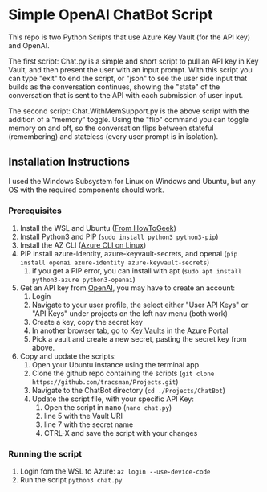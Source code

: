 # Simple OpenAI ChatBot Script

This repo is two Python Scripts that use Azure Key Vault (for the API key) and OpenAI.

The first script: Chat.py is a simple and short script to pull an API key in Key Vault, and then present the user with an input prompt. With this script you can type "exit" to end the script, or "json" to see the user side input that builds as the conversation continues, showing the "state" of the conversation that is sent to the API with each submission of user input.

The second script: Chat.WithMemSupport.py is the above script with the addition of a "memory" toggle. Using the "flip" command you can toggle memory on and off, so the conversation flips between stateful (remembering) and stateless (every user prompt is in isolation).

## Installation Instructions
I used the Windows Subsystem for Linux on Windows and Ubuntu, but any OS with the required components should work.

### Prerequisites
1. Install the WSL and Ubuntu ([From HowToGeek](https://www.howtogeek.com/744328/how-to-install-the-windows-subsystem-for-linux-on-windows-11/))
1. Install Python3 and PIP (```sudo install python3 python3-pip```)
1. Install the AZ CLI ([Azure CLI on Linux](https://learn.microsoft.com/en-us/cli/azure/install-azure-cli-linux?pivots=apt))
1. PIP install azure-identity, azure-keyvault-secrets, and openai (```pip install openai azure-identity azure-keyvault-secrets```)
   1. if you get a PIP error, you can install with apt (```sudo apt install python3-azure python3-openai```)
1. Get an API key from [OpenAI](https://platform.openai.com/), you may have to create an account:
   1. Login
   3. Navigate to your user profile, the select either "User API Keys" or "API Keys" under projects on the left nav menu (both work)
   4. Create a key, copy the secret key
   5. In another browser tab, go to [Key Vaults](https://portal.azure.com/#browse/Microsoft.KeyVault%2Fvaults) in the Azure Portal
   6. Pick a vault and create a new secret, pasting the secret key from above.
3. Copy and update the scripts:
   1. Open your Ubuntu instance using the terminal app
   2. Clone the github repo containing the scripts (```git clone https://github.com/tracsman/Projects.git```)
   3. Navigate to the ChatBot directory (```cd ./Projects/ChatBot```)
   4. Update the script file, with your specific API Key:
      1. Open the script in nano (```nano chat.py```)
      2. line 5 with the Vault URI
      3. line 7 with the secret name
      4. CTRL-X and save the script with your changes

### Running the script
1. Login fom the WSL to Azure: ```az login --use-device-code```
2. Run the script ```python3 chat.py```
